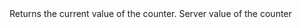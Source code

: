 <function name="Get" parent="VProfCounter" type="classfunc">
	<description>
		Returns the current value of the counter.
	</description>
	<realm>Server</realm>
	<rets>
		<ret name="value" type="number">value of the counter</ret>
	</rets>
</function>